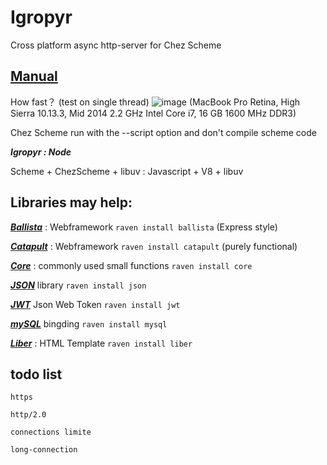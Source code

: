 # Igropyr
Cross platform async http-server for Chez Scheme

## [Manual](https://guenchi.github.io/Igropyr)

How fast？ (test on single thread)
![image](https://github.com/guenchi/Igropyr/blob/gh-pages/img/ab.png)
(MacBook Pro Retina, High Sierra 10.13.3, Mid 2014 2.2 GHz Intel Core i7, 16 GB 1600 MHz DDR3)

Chez Scheme run with the --script option and don't compile scheme code


***Igropyr : Node***

Scheme + ChezScheme + libuv : Javascript + V8 + libuv


## Libraries may help:

***[Ballista](https://github.com/guenchi/Ballista)*** : Webframework `raven install ballista` (Express style)

***[Catapult](https://github.com/guenchi/Catapult)*** : Webframework `raven install catapult` (purely functional)

***[Core](https://github.com/guenchi/Core)*** : commonly used small functions `raven install core`

***[JSON](https://github.com/guenchi/json)*** library `raven install json`

***[JWT](https://github.com/guenchi/jwt)*** Json Web Token `raven install jwt` 

***[mySQL](https://github.com/chclock/mysql)*** bingding `raven install mysql`  

***[Liber](https://github.com/guenchi/Liber)*** : HTML Template `raven install liber` 




 
## todo list

```
https

http/2.0

connections limite

long-connection
```
